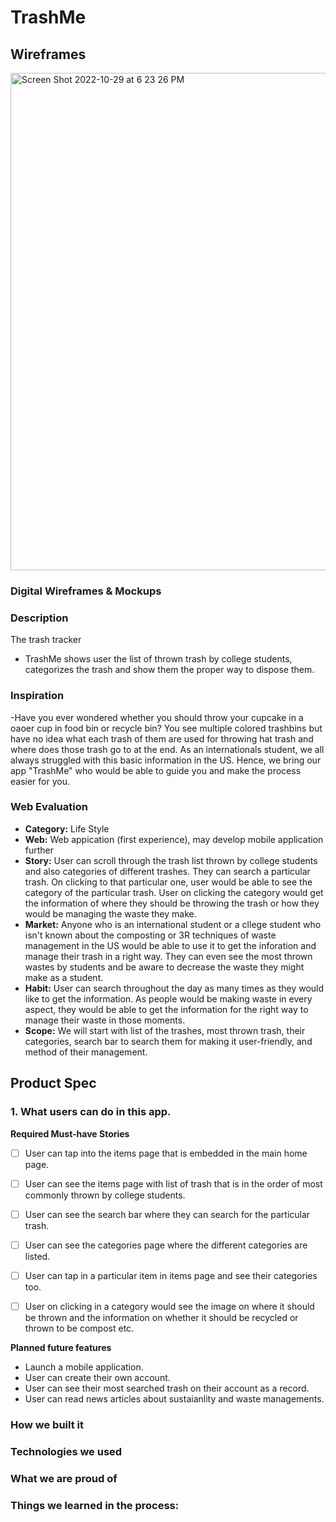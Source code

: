 # TrashMe

## Wireframes
<img width="796" alt="Screen Shot 2022-10-29 at 6 23 26 PM" src="https://user-images.githubusercontent.com/97801601/198854566-87aeaa06-180b-47f0-ad4b-8e5f1f0b56de.png">

### Digital Wireframes & Mockups

### Description
The trash tracker 
- TrashMe shows user the list of thrown trash by college students, categorizes the trash and show them the proper way to dispose them.

### Inspiration
-Have you ever wondered whether you should throw your cupcake in a oaoer cup in food bin or recycle bin? You see multiple colored trashbins but have no idea what each trash of them are used for throwing hat trash and where does those trash go to at the end. As an internationals student, we all always struggled with this basic information in the US. Hence, we bring our app "TrashMe" who would be able to guide you and make the process easier for you.

### Web Evaluation

- **Category:** Life Style
- **Web:** Web appication (first experience), may develop mobile application further
- **Story:** User can scroll through the trash list thrown by college students and also categories of different trashes. They can search  a particular trash. On clicking to that particular one, user would be able to see the category of the particular trash. User on clicking the category would get the information of where they should be throwing the trash or how they would be managing the waste they make.
- **Market:** Anyone who is an international student or a cllege student who isn't known about the composting or 3R techniques of waste management in the US would be able to use it to get the inforation and manage their trash in a right way. They can even see the most thrown wastes by students and be aware to decrease the waste they might make as a student.
- **Habit:** User can search throughout the day as many times as they would like to get the information. As people would be making waste in every aspect, they would be able to get the information for the right way to manage their waste in those moments.
- **Scope:** We will start with list of the trashes, most thrown trash, their categories, search bar to search them for making it user-friendly, and method of their management.


## Product Spec

### 1. What users can do in this app.

**Required Must-have Stories**

- [ ] User can tap into the items page that is embedded in the main home page.
- [ ] User can see the items page with list of trash that is in the order of most commonly thrown by college students.
- [ ] User can see the search bar where they can search for the particular trash.
- [ ] User can see the categories page where the different categories are listed.
- [ ] User can tap in a particular item in items page and see their categories too.
- [ ] User on clicking in a category would see the image on where it should be thrown and the information on whether it should be recycled or thrown to be compost etc.


**Planned future features**
* Launch a mobile application.
* User can create their own account.
* User can see their most searched trash on their account as a record.
* User can read news articles about sustaianlity and waste managements.

### How we built it

### Technologies we used

### What we are proud of

### Things we learned in the process:






